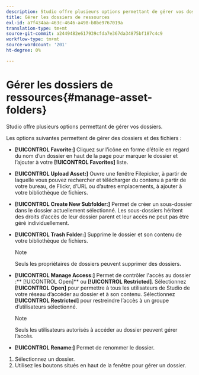 ```yaml
---
description: Studio offre plusieurs options permettant de gérer vos dossiers.
title: Gérer les dossiers de ressources
exl-id: a7f434aa-463c-4646-a498-b8be9767019a
translation-type: tm+mt
source-git-commit: a2449482e617939cfda7e367da34875bf187c4c9
workflow-type: tm+mt
source-wordcount: '201'
ht-degree: 0%

---
```


# Gérer les dossiers de ressources{#manage-asset-folders}

Studio offre plusieurs options permettant de gérer vos dossiers.

Les options suivantes permettent de gérer des dossiers et des fichiers :

* **[!UICONTROL Favorite:]** Cliquez sur l’icône en forme d’étoile en regard du nom d’un dossier en haut de la page pour marquer le dossier et l’ajouter à votre  **[!UICONTROL Favorites]** liste.

* **[!UICONTROL Upload Asset:]** Ouvre une fenêtre Filepicker, à partir de laquelle vous pouvez rechercher et télécharger du contenu à partir de votre bureau, de Flickr, d’URL ou d’autres emplacements, à ajouter à votre bibliothèque de fichiers.
* **[!UICONTROL Create New Subfolder:]** Permet de créer un sous-dossier dans le dossier actuellement sélectionné. Les sous-dossiers héritent des droits d’accès de leur dossier parent et leur accès ne peut pas être géré individuellement.
* **[!UICONTROL Trash Folder:]** Supprime le dossier et son contenu de votre bibliothèque de fichiers.

   >[!NOTE]
   >
   >Seuls les propriétaires de dossiers peuvent supprimer des dossiers.

* **[!UICONTROL Manage Access:]** Permet de contrôler l&#39;accès au dossier :**  [!UICONTROL Open]** ou  **[!UICONTROL Restricted]**. Sélectionnez **[!UICONTROL Open]** pour permettre à tous les utilisateurs de Studio de votre réseau d’accéder au dossier et à son contenu. Sélectionnez **[!UICONTROL Restricted]** pour restreindre l’accès à un groupe d’utilisateurs sélectionné.

   >[!NOTE]
   >
   >Seuls les utilisateurs autorisés à accéder au dossier peuvent gérer l’accès.

* **[!UICONTROL Rename:]** Permet de renommer le dossier.

1. Sélectionnez un dossier.
1. Utilisez les boutons situés en haut de la fenêtre pour gérer un dossier.
